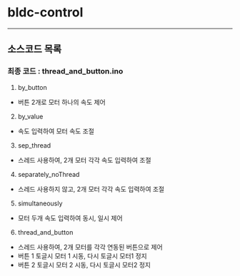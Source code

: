 # bldc-control

---

## 소스코드 목록
### 최종 코드 : thread_and_button.ino
1. by_button
- 버튼 2개로 모터 하나의 속도 제어

2. by_value
- 속도 입력하여 모터 속도 조절

3. sep_thread
- 스레드 사용하여, 2개 모터 각각 속도 입력하여 조절

4. separately_noThread
- 스레드 사용하지 않고, 2개 모터 각각 속도 입력하여 조절

5. simultaneously
- 모터 두개 속도 입력하여 동시, 일시 제어

6. thread_and_button
- 스레드 사용하여, 2개 모터를 각각 연동된 버튼으로 제어
- 버튼 1 토글시 모터 1 시동, 다시 토글시 모터1 정지
- 버튼 2 토글시 모터 2 시동, 다시 토글시 모터2 정지